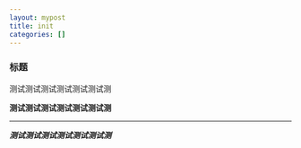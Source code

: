 ```yaml
---
layout: mypost
title: init
categories: []
---
```


### 标题

测试测试测试测试测试测试测

**测试测试测试测试测试测试测**

****

***测试测试测试测试测试测试测***